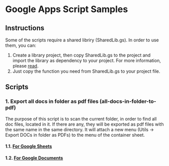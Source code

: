 # Google Apps Script Samples


## Instructions
Some of the scripts require a shared libriry (SharedLib.gs). In order to use them, you can:
1. Create a library project, then copy SharedLib.gs to the project and import the library as dependency to your project. For more information, please [read](https://developers.google.com/apps-script/guides/libraries).
2. Just copy the function you need from SharedLib.gs to your project file.

## Scripts
### 1. Export all docs in folder as pdf files (all-docs-in-folder-to-pdf)

The purpose of this script is to scan the current folder, in order to find all doc files, located in it. If there are any, they will be exported as pdf files with the same name in the same directory.
It will attach a new menu (Utils -> Export DOCs in folder as PDFs) to the menu of the container sheet.

#### 1.1. [For Google Sheets](/scripts/sheets/all-docs-in-folder-to-pdf)

#### 1.2. [For Google Documents](/scripts/docs/all-docs-in-folder-to-pdf)

